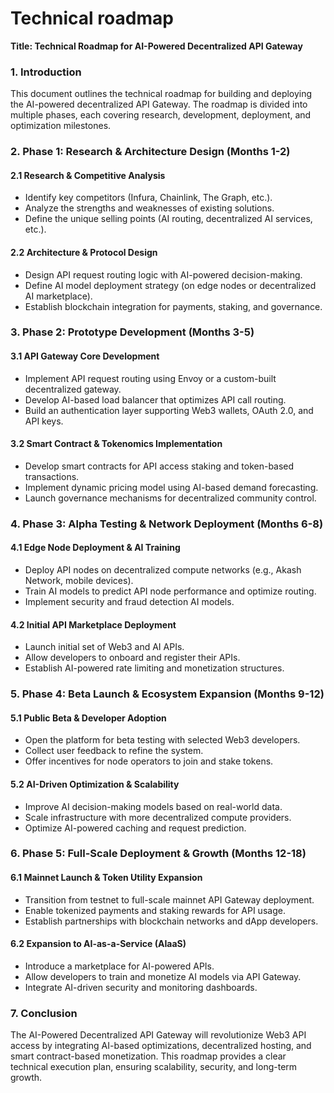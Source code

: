 # Technical roadmap

**Title: Technical Roadmap for AI-Powered Decentralized API Gateway**

### **1. Introduction**

This document outlines the technical roadmap for building and deploying the AI-powered decentralized API Gateway. The roadmap is divided into multiple phases, each covering research, development, deployment, and optimization milestones.

### **2. Phase 1: Research & Architecture Design (Months 1-2)**

#### **2.1 Research & Competitive Analysis**

* Identify key competitors (Infura, Chainlink, The Graph, etc.).
* Analyze the strengths and weaknesses of existing solutions.
* Define the unique selling points (AI routing, decentralized AI services, etc.).

#### **2.2 Architecture & Protocol Design**

* Design API request routing logic with AI-powered decision-making.
* Define AI model deployment strategy (on edge nodes or decentralized AI marketplace).
* Establish blockchain integration for payments, staking, and governance.

### **3. Phase 2: Prototype Development (Months 3-5)**

#### **3.1 API Gateway Core Development**

* Implement API request routing using Envoy or a custom-built decentralized gateway.
* Develop AI-based load balancer that optimizes API call routing.
* Build an authentication layer supporting Web3 wallets, OAuth 2.0, and API keys.

#### **3.2 Smart Contract & Tokenomics Implementation**

* Develop smart contracts for API access staking and token-based transactions.
* Implement dynamic pricing model using AI-based demand forecasting.
* Launch governance mechanisms for decentralized community control.

### **4. Phase 3: Alpha Testing & Network Deployment (Months 6-8)**

#### **4.1 Edge Node Deployment & AI Training**

* Deploy API nodes on decentralized compute networks (e.g., Akash Network, mobile devices).
* Train AI models to predict API node performance and optimize routing.
* Implement security and fraud detection AI models.

#### **4.2 Initial API Marketplace Deployment**

* Launch initial set of Web3 and AI APIs.
* Allow developers to onboard and register their APIs.
* Establish AI-powered rate limiting and monetization structures.

### **5. Phase 4: Beta Launch & Ecosystem Expansion (Months 9-12)**

#### **5.1 Public Beta & Developer Adoption**

* Open the platform for beta testing with selected Web3 developers.
* Collect user feedback to refine the system.
* Offer incentives for node operators to join and stake tokens.

#### **5.2 AI-Driven Optimization & Scalability**

* Improve AI decision-making models based on real-world data.
* Scale infrastructure with more decentralized compute providers.
* Optimize AI-powered caching and request prediction.

### **6. Phase 5: Full-Scale Deployment & Growth (Months 12-18)**

#### **6.1 Mainnet Launch & Token Utility Expansion**

* Transition from testnet to full-scale mainnet API Gateway deployment.
* Enable tokenized payments and staking rewards for API usage.
* Establish partnerships with blockchain networks and dApp developers.

#### **6.2 Expansion to AI-as-a-Service (AIaaS)**

* Introduce a marketplace for AI-powered APIs.
* Allow developers to train and monetize AI models via API Gateway.
* Integrate AI-driven security and monitoring dashboards.

### **7. Conclusion**

The AI-Powered Decentralized API Gateway will revolutionize Web3 API access by integrating AI-based optimizations, decentralized hosting, and smart contract-based monetization. This roadmap provides a clear technical execution plan, ensuring scalability, security, and long-term growth.
